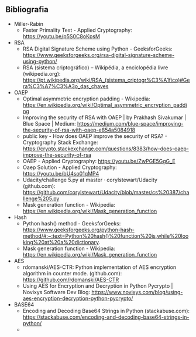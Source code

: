 ## Bibliografia
- Miller-Rabin
    - Faster Primality Test - Applied Cryptography: https://youtu.be/p5S0C8oKpsM
- RSA
    - RSA Digital Signature Scheme using Python - GeeksforGeeks: https://www.geeksforgeeks.org/rsa-digital-signature-scheme-using-python/
    - RSA (sistema criptográfico) – Wikipédia, a enciclopédia livre (wikipedia.org): https://pt.wikipedia.org/wiki/RSA_(sistema_criptogr%C3%A1fico)#Gera%C3%A7%C3%A3o_das_chaves
- OAEP
    - Optimal asymmetric encryption padding - Wikipedia: https://en.wikipedia.org/wiki/Optimal_asymmetric_encryption_padding
    - Improving the security of RSA with OAEP | by Prakhash Sivakumar | Blue Space | Medium: https://medium.com/blue-space/improving-the-security-of-rsa-with-oaep-e854a5084918
    - public key - How does OAEP improve the security of RSA? - Cryptography Stack Exchange: https://crypto.stackexchange.com/questions/8383/how-does-oaep-improve-the-security-of-rsa
    - OAEP - Applied Cryptography: https://youtu.be/ZwPGE5GgG_E
    - Oaep Solution - Applied Cryptography: https://youtu.be/bU4so01qMP4
    - Udacity/challenge 5.py at master · corylstewart/Udacity (github.com): https://github.com/corylstewart/Udacity/blob/master/cs%20387/challenge%205.py
    - Mask generation function - Wikipedia: https://en.wikipedia.org/wiki/Mask_generation_function
- Hash
    - Python hash() method - GeeksforGeeks: https://www.geeksforgeeks.org/python-hash-method/#:~:text=Python%20hash()%20function%20is,while%20looking%20at%20a%20dictionary.
    - Mask generation function - Wikipedia: https://en.wikipedia.org/wiki/Mask_generation_function
- AES
    - rdomanski/AES-CTR: Python implementation of AES encryption algorithm in counter mode. (github.com): https://github.com/rdomanski/AES-CTR
    - Using AES for Encryption and Decryption in Python Pycrypto | Novixys Software Dev Blog: https://www.novixys.com/blog/using-aes-encryption-decryption-python-pycrypto/
- BASE64
    - Encoding and Decoding Base64 Strings in Python (stackabuse.com): https://stackabuse.com/encoding-and-decoding-base64-strings-in-python/
    - 
